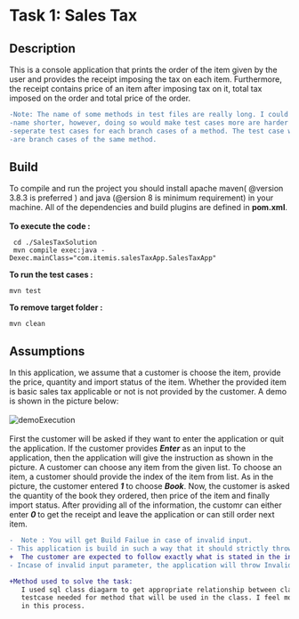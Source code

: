 # Task 1: Sales Tax

## Description

This is a console application that prints the order of the item given by the user and provides the receipt imposing the tax on each item. Furthermore, the receipt contains price of an item after imposing tax on it, total tax imposed on the order and total price of the order. <br>

```diff
-Note: The name of some methods in test files are really long. I could have used an acronym to make the method 
-name shorter, however, doing so would make test cases more are harder to understand. Furthermore, I have written
-seperate test cases for each branch cases of a method. The test case with same method name but different suffix
-are branch cases of the same method.
```
## Build

To compile and run the project you should install apache maven( @version 3.8.3 is preferred ) and java (@ersion 8 is minimum requirement) in your machine. All of the dependencies and build plugins are defined in <b>pom.xml</b>. <br>
<br>
<b> To execute the code : </b><br>
```
 cd ./SalesTaxSolution
 mvn compile exec:java -Dexec.mainClass="com.itemis.salesTaxApp.SalesTaxApp"
```
<b>To run the test cases : </b><br>

```
mvn test
```

<b> To remove target folder : </b> <br>

```
mvn clean
```

## Assumptions

In this application, we assume that a customer is choose the item, provide the price, quantity and import status of the item. Whether the provided item is basic sales tax applicable or not is not provided by the customer. A demo is shown in the picture below: <br> <br> 
![demoExecution](https://user-images.githubusercontent.com/37009411/138981617-e76b093d-0d0f-4b6b-8b5d-3771ca3458ac.png)
<br><br>
First the customer will be asked if they want to enter the application or quit the application. If the customer provides <b><i>Enter</i></b> as an input to the application, then the application will give the instruction as shown in the picture. A customer can choose any item from the given list. To choose an item, a customer should provide the index of the item from list. As in the picture, the customer entered <b><i>1</i></b> to choose <b><i>Book</i></b>. Now, the customer is asked the quantity of the book they ordered, then price of the item and finally import status. After providing all of the information, the customr can either enter <b><i> 0 </i></b> to get the receipt and leave the application or can still order next item.

```diff
-  Note : You will get Build Failue in case of invalid input. 
- This application is build in such a way that it should strictly throw error when any invalid parameter is passed. 
+  The customer are expected to follow exactly what is stated in the instruction for desired result.
- Incase of invalid input parameter, the application will throw InvalidInputException(custom excpetion class) or IOException.
```

```diff
+Method used to solve the task:
   I used sql class diagarm to get appropriate relationship between classes. Then I write the 
   testcase needed for method that will be used in the class. I feel more comfortable and organized
   in this process.
```
